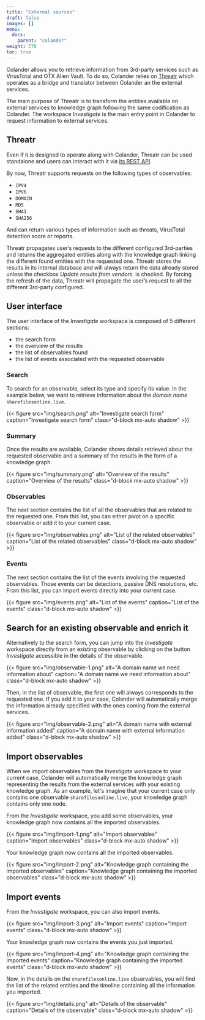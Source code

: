 ```yaml
---
title: "External sources"
draft: false
images: []
menu:
  docs:
    parent: "colander"
weight: 570
toc: true
---
```


Colander allows you to retrieve information from 3rd-party services such as VirusTotal and OTX Alien Vault. To do so, Colander relies on [Threatr](https://github.com/PiRogueToolSuite/threatr) which operates as a bridge and translator between Colander an the external services. 

The main purpose of Threatr is to transform the entities available on external services to knowledge graph following the same codification as Colander. The workspace *Investigate* is the main entry point in Colander to request information to external services.

## Threatr
Even if it is designed to operate along with Colander, Threatr can be used standalone and users can interact with it via [its REST API](/docs/colander/rest-api/#threatr).

By now, Threatr supports requests on the following types of observables:

* `IPV4`
* `IPV6`
* `DOMAIN`
* `MD5`
* `SHA1`
* `SHA256`

And can return various types of information such as threats, VirusTotal detection score or reports.

Threatr propagates user’s requests to the different configured 3rd-parties and returns the aggregated entities along with the knowledge graph linking the different found entities with the requested one. Threatr stores the results in its internal database and will always return the data already stored unless the checkbox *Update results from vendors.* is checked. By forcing the refresh of the data, Threatr will propagate the user’s request to all the different 3rd-party configured.

## User interface

The user interface of the *Investigate* workspace is composed of 5 different sections:

* the search form
* the overview of the results
* the list of observables found
* the list of events associated with the requested observable

### Search
To search for an observable, select its type and specify its value. In the example below, we want to retrieve information about the *domain name* `sharefilesonline.live`.

  {{< figure src="img/search.png" alt="Investigate search form" caption="Investigate search form" class="d-block mx-auto shadow" >}}


### Summary
Once the results are available, Colander shows details retrieved about the requested observable and a summary of the results in the form of a knowledge graph.

  {{< figure src="img/summary.png" alt="Overview of the results" caption="Overview of the results" class="d-block mx-auto shadow" >}}

### Observables
The next section contains the list of all the observables that are related to the requested one. From this list, you can either pivot on a specific observable or add it to your current case.

  {{< figure src="img/observables.png" alt="List of the related observables" caption="List of the related observables" class="d-block mx-auto shadow" >}}

### Events
The next section contains the list of the events involving the requested observables. Those events can be detections, passive DNS resolutions, etc. From this list, you can import events directly into your current case.

  {{< figure src="img/events.png" alt="List of the events" caption="List of the events" class="d-block mx-auto shadow" >}}

## Search for an existing observable and enrich it
Alternatively to the search form, you can jump into the *Investigate* workspace directly from an existing observable by clicking on the button *Investigate* accessible in the details of the observable.

  {{< figure src="img/observable-1.png" alt="A domain name we need information about" caption="A domain name we need information about" class="d-block mx-auto shadow" >}}

Then, in the list of observable, the first one will always corresponds to the requested one. If you add it to your case, Colander will automatically merge the information already specified with the ones coming from the external services.

  {{< figure src="img/observable-2.png" alt="A domain name with external information added" caption="A domain name with external information added" class="d-block mx-auto shadow" >}}

## Import observables
When we import observables from the *Investigate* workspace to your current case, Colander will automatically merge the knowledge graph representing the results from the external services with your existing knowledge graph. As an example, let's imagine that your current case only contains one observable `sharefilesonline.live`, your knowledge graph contains only one node.

From the *Investigate* workspace, you add some observables, your knowledge graph now contains all the imported observables.

  {{< figure src="img/import-1.png" alt="Import observables" caption="Import observables" class="d-block mx-auto shadow" >}}

Your knowledge graph now contains all the imported observables.

  {{< figure src="img/import-2.png" alt="Knowledge graph containing the imported observables" caption="Knowledge graph containing the imported observables" class="d-block mx-auto shadow" >}}

## Import events
From the *Investigate* workspace, you can also import events.

  {{< figure src="img/import-3.png" alt="Import events" caption="Import events" class="d-block mx-auto shadow" >}}

Your knowledge graph now contains the events you just imported.

  {{< figure src="img/import-4.png" alt="Knowledge graph containing the imported events" caption="Knowledge graph containing the imported events" class="d-block mx-auto shadow" >}}

Now, in the details on the `sharefilesonline.live` observables, you will find the list of the related entities and the timeline containing all the information you imported.

  {{< figure src="img/details.png" alt="Details of the observable" caption="Details of the observable" class="d-block mx-auto shadow" >}}

